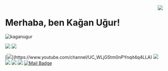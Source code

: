 <img align='right' src="https://github-readme-stats.vercel.app/api?username=kaganugur&show_icons=true">

# Merhaba, ben Kağan Uğur! 
<p align="left"> <img src="https://komarev.com/ghpvc/?username=kaganugur" alt="kaganugur" /> </p>

[![](https://img.shields.io/twitter/follow/kaganugurr?style=social)](https://www.twitter.com/kaganugurr)
[![](https://img.shields.io/github/followers/kaganugur?style=social)](https://www.github.com/kaganugur)


[![](https://img.shields.io/badge/youtube-%23FF0000.svg?&style=for-the-badge&logo=youtube&logoColor=white")](https://www.youtube.com/channel/UC_WLjGStm0nPYnqit4q4LLA)
[![](https://img.shields.io/badge/twitter-%231DA1F2.svg?&style=for-the-badge&logo=twitter&logoColor=white)](https://www.twitter.com/kaganugurr)
[![](https://img.shields.io/badge/linkedin-%230077B5.svg?&style=for-the-badge&logo=linkedin&logoColor=white)](https://www.linkedin.com/in/kaganugurr/)
[![](https://img.shields.io/badge/medium-%2312100E.svg?&style=for-the-badge&logo=medium&logoColor=white)](https://medium.com/@kaganugur07)
[![](https://img.shields.io/badge/instagram-%23E4405F.svg?&style=for-the-badge&logo=instagram&logoColor=white)](https://instagram.com/kaganugurr)
[![Mail Badge](https://img.shields.io/badge/kaganugur07@gmail.com-c14438?style=for-the-badge&logo=Gmail&logoColor=white&link=mailto:kaganugur07@gmail.com)](mailto:kaganugur07@gmail.com)
